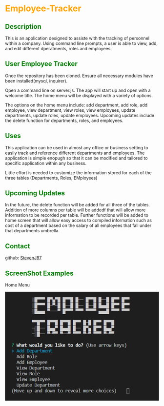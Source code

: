 # <span style="color:orange">Employee-Tracker

## <span style="color:green">Description

This is an application designed to assiste with the tracking of personnel within a company. Using command line prompts, a user is able to view, add, and edit different dperatments, roles and employees.

## <span style="color:green">User Employee Tracker

Once the repository has been cloned. Ensure all necessary modules have been installed(mysql, inquirer).

Open a command line on server.js. The app will start up and open with a welcome title. The home menu will be displayed with a variety of options.

The options on the home menu include: add department, add role, add employee, view department, view roles, view employees, update departments, update roles, update employees. Upcoming updates include the delete function for departments, roles, and employees.

## <span style="color:green">Uses

This application can be used in almost any office or business setting to easily track and reference different departments and employees. The application is simple enopugh so that it can be modified and tailored to specific application within any business.

Little effort is needed to customize the information stored for each of the three tables (Departments, Roles, EMployees)

## <span style="color:green">Upcoming Updates

In the future, the delete function will be added for all three of the tables. 
Addition of more columns per table will be addedf that will allow more information to be recorded per table.
Further functions will be added to home screen that will allow easy access to compiled information such as cost of a department based on the salary of all employees that fall under that departments umbrella.

## <span style="color:green">Contact
github: [StevenJ87](https://github.com/StevenJ87)

## <span style="color:green">ScreenShot Examples

Home Menu

<img src="Employee_Capture_Poster.PNG">
